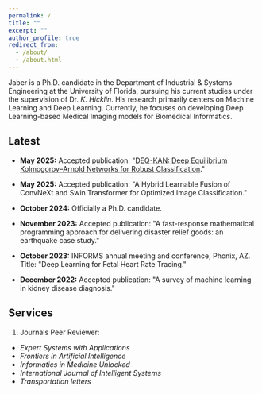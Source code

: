 ```yaml
---
permalink: /
title: ""
excerpt: ""
author_profile: true
redirect_from: 
  - /about/
  - /about.html
---
```



Jaber is a Ph.D. candidate in the Department of Industrial & Systems Engineering at the University of Florida, pursuing his current studies under the supervision of Dr. *K. Hicklin*. His research primarily centers on Machine Learning and Deep Learning. Currently, he focuses on developing Deep Learning-based Medical Imaging models for Biomedical Informatics.


Latest
------

- **May 2025:** Accepted publication: "[DEQ-KAN: Deep Equilibrium Kolmogorov–Arnold Networks for Robust Classification](https://www.sciencedirect.com/science/article/pii/S1746809425005981?dgcid=author)."

- **May 2025:** Accepted publication: "A Hybrid Learnable Fusion of ConvNeXt and Swin Transformer for Optimized Image Classification."

- **October 2024:** Officially a Ph.D. candidate.
  
- **November 2023:** Accepted publication: "A fast-response mathematical programming approach for delivering disaster relief goods: an earthquake case study." 

- **October 2023:** INFORMS annual meeting and conference, Phonix, AZ. Title: "Deep Learning for Fetal Heart Rate Tracing." 

- **December 2022:** Accepted publication: "A survey of machine learning in kidney disease diagnosis." 



Services
------
1) Journals Peer Reviewer:
- *Expert Systems with Applications*
- *Frontiers in Artificial Intelligence*
- *Informatics in Medicine Unlocked*
- *International Journal of Intelligent Systems*
- *Transportation letters*
